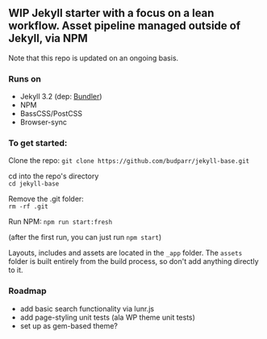 ## WIP Jekyll starter with a focus on a lean workflow. Asset pipeline managed outside of Jekyll, via NPM

Note that this repo is updated on an ongoing basis.

### Runs on
- Jekyll 3.2  (dep: [Bundler](http://bundler.io/))
- NPM
- BassCSS/PostCSS
- Browser-sync



### To get started:

Clone the repo:
`git clone https://github.com/budparr/jekyll-base.git`  

cd into the repo's directory  
`cd jekyll-base`

Remove the .git folder:  
`rm -rf .git`

Run NPM:
`npm run start:fresh`  

(after the first run, you can just run `npm start`)


Layouts, includes and assets are located in the `_app` folder. The `assets` folder is built entirely from the build process, so don't add anything directly to it.

### Roadmap
- add basic search functionality via lunr.js
- add page-styling unit tests (ala WP theme unit tests)
- set up as gem-based theme?

